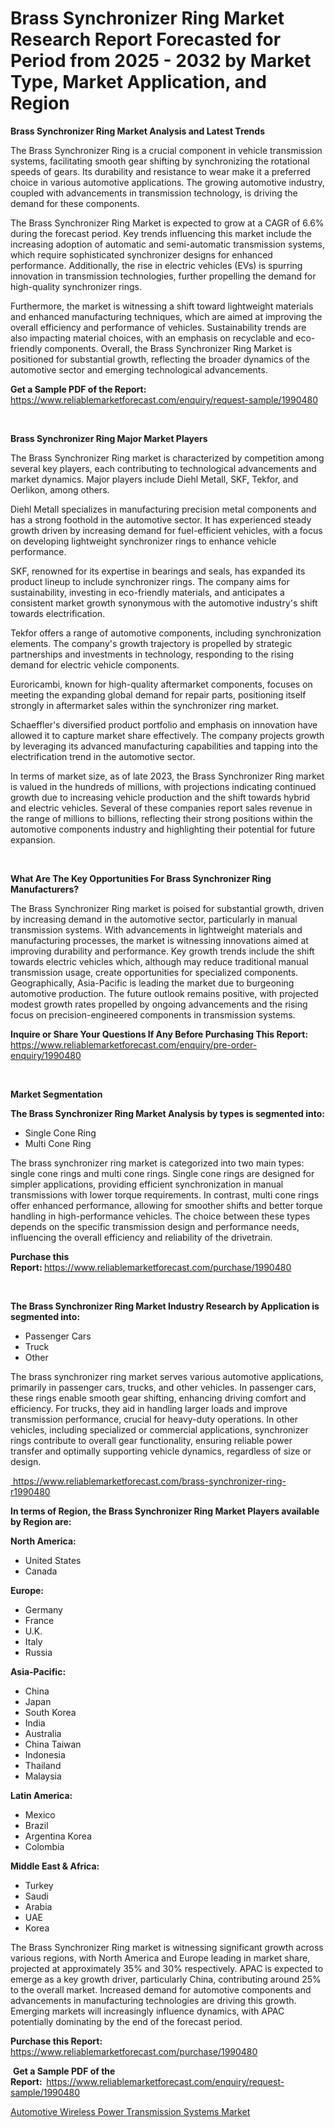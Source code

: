 <p><h1>Brass Synchronizer Ring Market Research Report Forecasted for Period from 2025 -  2032 by Market Type, Market Application, and Region</h1></p><p><strong>Brass Synchronizer Ring Market Analysis and Latest Trends</strong></p>
<p><p>The Brass Synchronizer Ring is a crucial component in vehicle transmission systems, facilitating smooth gear shifting by synchronizing the rotational speeds of gears. Its durability and resistance to wear make it a preferred choice in various automotive applications. The growing automotive industry, coupled with advancements in transmission technology, is driving the demand for these components. </p><p>The Brass Synchronizer Ring Market is expected to grow at a CAGR of 6.6% during the forecast period. Key trends influencing this market include the increasing adoption of automatic and semi-automatic transmission systems, which require sophisticated synchronizer designs for enhanced performance. Additionally, the rise in electric vehicles (EVs) is spurring innovation in transmission technologies, further propelling the demand for high-quality synchronizer rings.</p><p>Furthermore, the market is witnessing a shift toward lightweight materials and enhanced manufacturing techniques, which are aimed at improving the overall efficiency and performance of vehicles. Sustainability trends are also impacting material choices, with an emphasis on recyclable and eco-friendly components. Overall, the Brass Synchronizer Ring Market is positioned for substantial growth, reflecting the broader dynamics of the automotive sector and emerging technological advancements.</p></p>
<p><strong>Get a Sample PDF of the Report:&nbsp;</strong> <a href="https://www.reliablemarketforecast.com/enquiry/request-sample/1990480?utm_campaign=2949&utm_medium=2&utm_source=Github&utm_content=ia&utm_term=31032025&utm_id=brass-synchronizer-ring">https://www.reliablemarketforecast.com/enquiry/request-sample/1990480</a></p>
<p>&nbsp;</p>
<p><strong>Brass Synchronizer Ring Major Market Players</strong></p>
<p><p>The Brass Synchronizer Ring market is characterized by competition among several key players, each contributing to technological advancements and market dynamics. Major players include Diehl Metall, SKF, Tekfor, and Oerlikon, among others.</p><p>Diehl Metall specializes in manufacturing precision metal components and has a strong foothold in the automotive sector. It has experienced steady growth driven by increasing demand for fuel-efficient vehicles, with a focus on developing lightweight synchronizer rings to enhance vehicle performance.</p><p>SKF, renowned for its expertise in bearings and seals, has expanded its product lineup to include synchronizer rings. The company aims for sustainability, investing in eco-friendly materials, and anticipates a consistent market growth synonymous with the automotive industry's shift towards electrification.</p><p>Tekfor offers a range of automotive components, including synchronization elements. The company's growth trajectory is propelled by strategic partnerships and investments in technology, responding to the rising demand for electric vehicle components.</p><p>Euroricambi, known for high-quality aftermarket components, focuses on meeting the expanding global demand for repair parts, positioning itself strongly in aftermarket sales within the synchronizer ring market.</p><p>Schaeffler's diversified product portfolio and emphasis on innovation have allowed it to capture market share effectively. The company projects growth by leveraging its advanced manufacturing capabilities and tapping into the electrification trend in the automotive sector.</p><p>In terms of market size, as of late 2023, the Brass Synchronizer Ring market is valued in the hundreds of millions, with projections indicating continued growth due to increasing vehicle production and the shift towards hybrid and electric vehicles. Several of these companies report sales revenue in the range of millions to billions, reflecting their strong positions within the automotive components industry and highlighting their potential for future expansion.</p></p>
<p>&nbsp;</p>
<p><strong>What Are The Key Opportunities For Brass Synchronizer Ring Manufacturers?</strong></p>
<p><p>The Brass Synchronizer Ring market is poised for substantial growth, driven by increasing demand in the automotive sector, particularly in manual transmission systems. With advancements in lightweight materials and manufacturing processes, the market is witnessing innovations aimed at improving durability and performance. Key growth trends include the shift towards electric vehicles which, although may reduce traditional manual transmission usage, create opportunities for specialized components. Geographically, Asia-Pacific is leading the market due to burgeoning automotive production. The future outlook remains positive, with projected modest growth rates propelled by ongoing advancements and the rising focus on precision-engineered components in transmission systems.</p></p>
<p><strong>Inquire or Share Your Questions If Any Before Purchasing This Report:</strong> <a href="https://www.reliablemarketforecast.com/enquiry/pre-order-enquiry/1990480?utm_campaign=2949&utm_medium=2&utm_source=Github&utm_content=ia&utm_term=31032025&utm_id=brass-synchronizer-ring">https://www.reliablemarketforecast.com/enquiry/pre-order-enquiry/1990480</a></p>
<p>&nbsp;</p>
<p><strong>Market Segmentation</strong></p>
<p><strong>The Brass Synchronizer Ring Market Analysis by types is segmented into:</strong></p>
<p><ul><li>Single Cone Ring</li><li>Multi Cone Ring</li></ul></p>
<p><p>The brass synchronizer ring market is categorized into two main types: single cone rings and multi cone rings. Single cone rings are designed for simpler applications, providing efficient synchronization in manual transmissions with lower torque requirements. In contrast, multi cone rings offer enhanced performance, allowing for smoother shifts and better torque handling in high-performance vehicles. The choice between these types depends on the specific transmission design and performance needs, influencing the overall efficiency and reliability of the drivetrain.</p></p>
<p><strong>Purchase this Report:&nbsp;</strong><a href="https://www.reliablemarketforecast.com/purchase/1990480?utm_campaign=2949&utm_medium=2&utm_source=Github&utm_content=ia&utm_term=31032025&utm_id=brass-synchronizer-ring">https://www.reliablemarketforecast.com/purchase/1990480</a></p>
<p>&nbsp;</p>
<p><strong>The Brass Synchronizer Ring Market Industry Research by Application is segmented into:</strong></p>
<p><ul><li>Passenger Cars</li><li>Truck</li><li>Other</li></ul></p>
<p><p>The brass synchronizer ring market serves various automotive applications, primarily in passenger cars, trucks, and other vehicles. In passenger cars, these rings enable smooth gear shifting, enhancing driving comfort and efficiency. For trucks, they aid in handling larger loads and improve transmission performance, crucial for heavy-duty operations. In other vehicles, including specialized or commercial applications, synchronizer rings contribute to overall gear functionality, ensuring reliable power transfer and optimally supporting vehicle dynamics, regardless of size or design.</p></p>
<p><a href="https://www.reliablemarketforecast.com/brass-synchronizer-ring-r1990480?utm_campaign=2949&utm_medium=2&utm_source=Github&utm_content=ia&utm_term=31032025&utm_id=brass-synchronizer-ring">&nbsp;https://www.reliablemarketforecast.com/brass-synchronizer-ring-r1990480</a></p>
<p><strong>In terms of Region, the Brass Synchronizer Ring Market Players available by Region are:</strong></p>
<p>
    <p> <strong> North America: </strong>
        <ul>
            <li>United States</li>
            <li>Canada</li>
        </ul>
        </p> 
    <p> <strong> Europe: </strong>
        <ul>
            <li>Germany</li>
            <li>France</li>
            <li>U.K.</li>
            <li>Italy</li>
            <li>Russia</li>
        </ul>
        </p> 
    <p> <strong> Asia-Pacific: </strong>
        <ul>
            <li>China</li>
            <li>Japan</li>
            <li>South Korea</li>
            <li>India</li>
            <li>Australia</li>
            <li>China Taiwan</li>
            <li>Indonesia</li>
            <li>Thailand</li>
            <li>Malaysia</li>
        </ul>
        </p> 
    <p> <strong> Latin America: </strong>
        <ul>
            <li>Mexico</li>
            <li>Brazil</li>
            <li>Argentina Korea</li>
            <li>Colombia</li>
        </ul>
        </p> 
    <p> <strong> Middle East & Africa: </strong>
        <ul>
            <li>Turkey</li>
            <li>Saudi</li>
            <li>Arabia</li>
            <li>UAE</li>
            <li>Korea</li>
        </ul>
    </p>
    </p>
<p><p>The Brass Synchronizer Ring market is witnessing significant growth across various regions, with North America and Europe leading in market share, projected at approximately 35% and 30% respectively. APAC is expected to emerge as a key growth driver, particularly China, contributing around 25% to the overall market. Increased demand for automotive components and advancements in manufacturing technologies are driving this growth. Emerging markets will increasingly influence dynamics, with APAC potentially dominating by the end of the forecast period.</p></p>
<p><strong>Purchase this Report: </strong><a href="https://www.reliablemarketforecast.com/purchase/1990480?utm_campaign=2949&utm_medium=2&utm_source=Github&utm_content=ia&utm_term=31032025&utm_id=brass-synchronizer-ring">https://www.reliablemarketforecast.com/purchase/1990480</a></p>
<p>&nbsp;<strong>Get a Sample PDF of the Report:&nbsp;&nbsp;</strong><a href="https://www.reliablemarketforecast.com/enquiry/request-sample/1990480?utm_campaign=2949&utm_medium=2&utm_source=Github&utm_content=ia&utm_term=31032025&utm_id=brass-synchronizer-ring">https://www.reliablemarketforecast.com/enquiry/request-sample/1990480</a></p>
<p><strong></strong></p>
<p><p><a href="https://github.com/sefathlehki/Market-Research-Report-List-1/blob/main/automotive-wireless-power-transmission-systems-market.md?utm_campaign=2949&utm_medium=2&utm_source=Github&utm_content=ia&utm_term=31032025&utm_id=brass-synchronizer-ring">Automotive Wireless Power Transmission Systems Market</a></p></p>